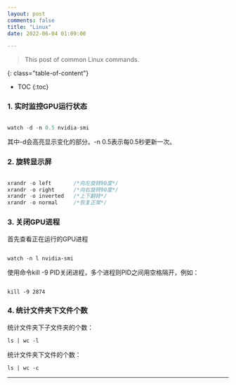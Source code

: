 ```yaml
---
layout: post
comments: false
title: "Linux"
date: 2022-06-04 01:09:00

---
```


> This post of common Linux commands.

<!--more-->

{: class="table-of-content"}
* TOC
{:toc}

### 1. 实时监控GPU运行状态

```c

watch -d -n 0.5 nvidia-smi

```

其中-d会高亮显示变化的部分。-n 0.5表示每0.5秒更新一次。


### 2. 旋转显示屏

```c

xrandr -o left       /*向左旋转90度*/
xrandr -o right      /*向右旋转90度*/
xrandr -o inverted   /*上下翻转*/
xrandr -o normal     /*恢复正常*/

```

### 3. 关闭GPU进程

首先查看正在运行的GPU进程

```shell

watch -n l nvidia-smi

```

使用命令kill -9 PID关闭进程，多个进程则PID之间用空格隔开，例如：

```shell

kill -9 2874

```

### 4. 统计文件夹下文件个数

统计文件夹下子文件夹的个数：

```shell
ls | wc -l
```

统计文件夹下文件的个数：

```shell
ls | wc -c
```








---
